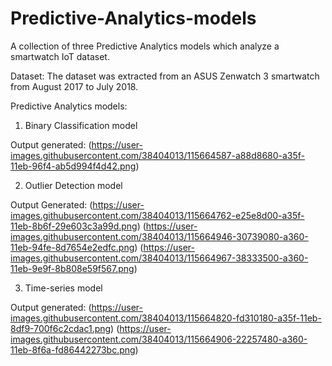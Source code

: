 # Predictive-Analytics-models
A collection of three Predictive Analytics models which analyze a smartwatch IoT dataset. 

Dataset: The dataset was extracted from an ASUS Zenwatch 3 smartwatch from August 2017 to July 2018.

Predictive Analytics models: 
1. Binary Classification model

Output generated:
(https://user-images.githubusercontent.com/38404013/115664587-a88d8680-a35f-11eb-96f4-ab5d994f4d42.png)

2. Outlier Detection model

Output Generated:
(https://user-images.githubusercontent.com/38404013/115664762-e25e8d00-a35f-11eb-8b6f-29e603c3a99d.png)
(https://user-images.githubusercontent.com/38404013/115664946-30739080-a360-11eb-94fe-8d7654e2edfc.png)
(https://user-images.githubusercontent.com/38404013/115664967-38333500-a360-11eb-9e9f-8b808e59f567.png)


3. Time-series model

Output generated:
(https://user-images.githubusercontent.com/38404013/115664820-fd310180-a35f-11eb-8df9-700f6c2cdac1.png)
(https://user-images.githubusercontent.com/38404013/115664906-22257480-a360-11eb-8f6a-fd86442273bc.png)

